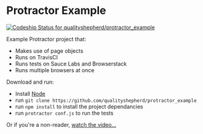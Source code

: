 
# Protractor Example #

[ ![Codeship Status for qualityshepherd/protractor_example](https://codeship.com/projects/56e27ab0-abb1-0132-4f48-46f15878b48e/status?branch=master)](https://codeship.com/projects/68348)

Example Protractor project that:
* Makes use of page objects
* Runs on TravisCI
* Runs tests on Sauce Labs and Browserstack
* Runs multiple browsers at once


Download and run:
* Install [Node](http://nodejs.org)
* run `git clone https://github.com/qualityshepherd/protractor_example` 
* run `npm install` to install the project dependancies
* run `protractor conf.js` to run the tests

Or if you're a non-reader, [watch the video...](https://www.youtube.com/watch?v=JIGvty1bQxk)